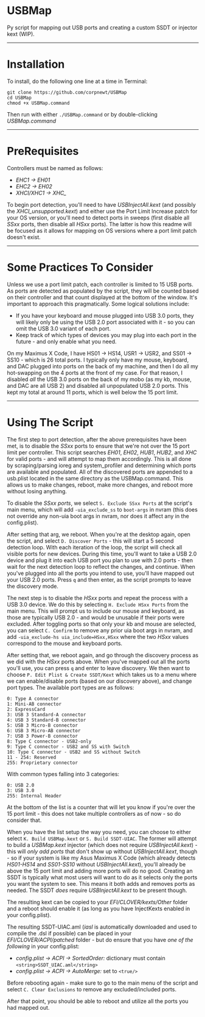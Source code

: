 # USBMap
Py script for mapping out USB ports and creating a custom SSDT or injector kext (WIP).

***

# Installation

To install, do the following one line at a time in Terminal:

    git clone https://github.com/corpnewt/USBMap
    cd USBMap
    chmod +x USBMap.command
    
Then run with either `./USBMap.command` or by double-clicking *USBMap.command*

***

# PreRequisites

Controllers must be named as follows:

* _EHC1 -> EH01_
* _EHC2 -> EH02_
* _XHCI/XHC1 -> XHC\__

To begin port detection, you'll need to have _USBInjectAll.kext_ (and possibly the _XHCI_unsupported.kext_) and either use the Port Limit Increase patch for your OS version, or you'll need to detect ports in sweeps (first disable all _SSxx_ ports, then disable all _HSxx_ ports).  The latter is how this readme will be focused as it allows for mapping on OS versions where a port limit patch doesn't exist.

***

# Some Practices To Consider

Unless we use a port limit patch, each controller is limited to 15 USB ports.  As ports are detected as populated by the script, they will be counted based on their controller and that count displayed at the bottom of the window.  It's important to approach this pragmatically.  Some logical solutions include:

* If you have your keyboard and mouse plugged into USB 3.0 ports, they will likely only be using the USB 2.0 port associated with it - so you can omit the USB 3.0 variant of each port.
* Keep track of which types of devices you may plug into each port in the future - and only enable what you need.

On my Maximus X Code, I have HS01 -> HS14, USR1 -> USR2, and SS01 -> SS10 - which is 26 total ports.  I typically only have my mouse, keyboard, and DAC plugged into ports on the back of my machine, and then I do all my hot-swapping on the 4 ports at the front of my case.  For that reason, I disabled _all_ the USB 3.0 ports on the back of my mobo (as my kb, mouse, and DAC are all USB 2) and disabled all unpopulated USB 2.0 ports.  This kept my total at around 11 ports, which is well below the 15 port limit.

***

# Using The Script

The first step to port detection, after the above prerequisites have been met, is to disable the _SSxx_ ports to ensure that we're not over the 15 port limit per controller.  This script searches _EH01_, _EH02_, _HUB1_, _HUB2_, and _XHC_ for valid ports - and will attempt to map them accordingly.  This is all done by scraping/parsing ioreg and system_profiler and determining which ports are available and populated.  All of the discovered ports are appended to a usb.plist located in the same directory as the USBMap.command.  This allows us to make changes, reboot, make more changes, and reboot more without losing anything.

To disable the _SSxx ports_, we select `S. Exclude SSxx Ports` at the script's main menu, which will add `-uia_exclude_ss` to `boot-args` in nvram (this does not override any non-uia boot args in nvram, nor does it affect any in the config.plist).

After setting that arg, we reboot.  When you're at the desktop again, open the script, and select `D. Discover Ports` - this will start a 5 second detection loop.  With each iteration of the loop, the script will check all visible ports for new devices.  During this time, you'll want to take a USB 2.0 device and plug it into each USB port you plan to use with 2.0 ports - then wait for the next detection loop to reflect the changes, and continue.  When you've plugged into all the ports you intend to use, you'll have mapped out your USB 2.0 ports. Press `q` and then enter, as the script prompts to leave the discovery mode.

The next step is to disable the _HSxx_ ports and repeat the process with a USB 3.0 device.  We do this by selecting `H. Exclude HSxx Ports` from the main menu.  This will prompt us to include our mouse and keyboard, as those are typically USB 2.0 - and would be unusable if their ports were excluded.  After toggling ports so that only your kb and mouse are selected, you can select `C. Confirm` to remove any prior uia boot args in nvram, and add `-uia_exclude-hs uia_include=HSxx,HSxx` where the two _HSxx_ values correspond to the mouse and keyboard ports.

After setting that, we reboot again, and go through the discovery process as we did with the _HSxx_ ports above.  When you've mapped out all the ports you'll use, you can press `q` and enter to leave discovery.  We then want to choose `P. Edit Plist & Create SSDT/Kext` which takes us to a menu where we can enable/disable ports (based on our discovery above), and change port types.  The available port types are as follows:

```
0: Type A connector
1: Mini-AB connector
2: ExpressCard
3: USB 3 Standard-A connector
4: USB 3 Standard-B connector
5: USB 3 Micro-B connector
6: USB 3 Micro-AB connector
7: USB 3 Power-B connector
8: Type C connector - USB2-only
9: Type C connector - USB2 and SS with Switch
10: Type C connector - USB2 and SS without Switch
11 - 254: Reserved
255: Proprietary connector
```
With common types falling into 3 categories:
```
0: USB 2.0
3: USB 3.0
255: Internal Header
```

At the bottom of the list is a counter that will let you know if you're over the 15 port limit - this does not take multiple controllers as of now - so do consider that.

When you have the list setup the way you need, you can choose to either select `K. Build USBMap.kext` or `S. Build SSDT-UIAC`.  The former will attempt to build a _USBMap.kext_ injector (which does not require _USBInjectAll.kext_) - this will _only add ports_ that don't show up without _USBInjectAll.kext_, though - so if your system is like my Asus Maximus X Code (which already detects _HS01-HS14_ and _SS01-SS10_ without _USBInjectAll.kext_), you'll already be above the 15 port limit and adding more ports will do no good.  Creating an SSDT is typically what most users will want to do as it selects only the ports you want the system to see.  This means it both adds and removes ports as needed.  The SSDT _does_ require _USBInjectAll.kext_ to be present though.

The resulting kext can be copied to your _EFI/CLOVER/kexts/Other_ folder and a reboot should enable it (as long as you have InjectKexts enabled in your config.plist).

The resulting SSDT-UIAC.aml (_iasl_ is automatically downloaded and used to compile the .dsl if possible) can be placed in your _EFI/CLOVER/ACPI/patched_ folder - but do ensure that you have _one of the following_ in your config.plist:

* _config.plist -> ACPI -> SortedOrder:_ dictionary must contain `<string>SSDT_UIAC.aml</string>`
* _config.plist -> ACPI -> AutoMerge:_ set to `<true/>`

Before rebooting again - make sure to go to the main menu of the script and select `C. Clear Exclusions` to remove any excluded/included ports.

After that point, you should be able to reboot and utilize all the ports you had mapped out.
